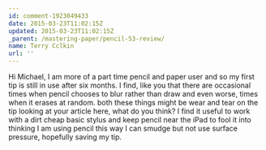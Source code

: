 ```yaml
---
id: comment-1923049433
date: 2015-03-23T11:02:15Z
updated: 2015-03-23T11:02:15Z
_parent: /mastering-paper/pencil-53-review/
name: Terry Cclkin
url: ''
---
```


Hi Michael, I am more of a part time pencil and paper user and so my
first tip is still in use after six months. I find, like you that there are occasional
times when pencil chooses to blur rather than draw and even worse, times when it
erases at random. both these things might be wear and tear on the tip looking at
your article here, what do you think? I find it useful to work with a dirt cheap
basic stylus and keep pencil near the iPad to fool it into thinking I am using pencil
this way I can smudge but not use surface pressure, hopefully saving my tip.
